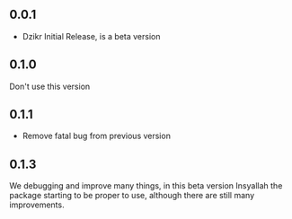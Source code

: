 ## 0.0.1
* Dzikr Initial Release, is a beta version

## 0.1.0
Don't use this version

## 0.1.1
* Remove fatal bug from previous version

## 0.1.3
We debugging and improve many things, in this beta version Insyallah the package starting to be proper to use, although there are still many improvements.